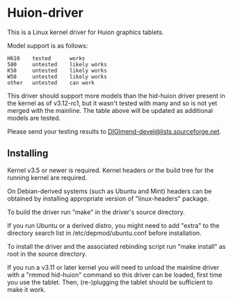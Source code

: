 Huion-driver
============

This is a Linux kernel driver for Huion graphics tablets.

Model support is as follows:

    H610    tested      works
    580     untested    likely works
    K58     untested    likely works
    W58     untested    likely works
    other   untested    can work

This driver should support more models than the hid-huion driver present in
the kernel as of v3.12-rc1, but it wasn't tested with many and so is not yet
merged with the mainline. The table above will be updated as additional models
are tested.

Please send your testing results to DIGImend-devel@lists.sourceforge.net.

Installing
----------

Kernel v3.5 or newer is required. Kernel headers or the build tree for the
running kernel are required.

On Debian-derived systems (such as Ubuntu and Mint) headers can be obtained by
installing appropriate version of "linux-headers" package.

To build the driver run "make" in the driver's source directory.

If you run Ubuntu or a derived distro, you might need to add "extra" to the
directory search list in /etc/depmod/ubuntu.conf before installation.

To install the driver and the associated rebinding script run "make install"
as root in the source directory.

If you run a v3.11 or later kernel you will need to unload the mainline driver
with a "rmmod hid-huion" command so this driver can be loaded, first time you
use the tablet. Then, (re-)plugging the tablet should be sufficient to make it
work.
